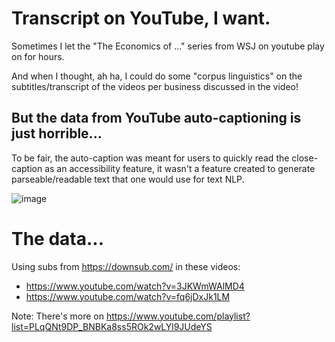 # Transcript on YouTube, I want.

Sometimes I let the "The Economics of ..." series from WSJ on youtube play on for hours.

And when I thought, ah ha, I could do some "corpus linguistics" on the subtitles/transcript of the videos per business discussed in the video!


## But the data from YouTube auto-captioning is just horrible...

To be fair, the auto-caption was meant for users to quickly read the close-caption as an accessibility feature, it wasn't a feature created to generate parseable/readable text that one would use for text NLP.


![image](https://github.com/alvations/boredom/assets/1050316/9711f0d6-7485-4e19-8585-2b989c7bdbf0)


# The data...

Using subs from https://downsub.com/ in these videos:

 - https://www.youtube.com/watch?v=3JKWmWAlMD4
 - https://www.youtube.com/watch?v=fq6jDxJk1LM

Note: There's more on https://www.youtube.com/playlist?list=PLqQNt9DP_BNBKa8ss5ROk2wLYl9JUdeYS
